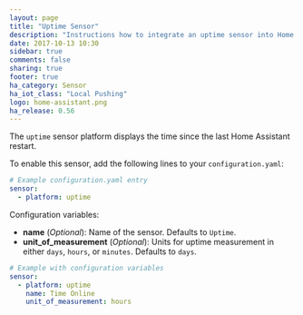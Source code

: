 ```yaml
---
layout: page
title: "Uptime Sensor"
description: "Instructions how to integrate an uptime sensor into Home Assistant."
date: 2017-10-13 10:30
sidebar: true
comments: false
sharing: true
footer: true
ha_category: Sensor
ha_iot_class: "Local Pushing"
logo: home-assistant.png
ha_release: 0.56
---
```



The `uptime` sensor platform displays the time since the last Home Assistant restart.

To enable this sensor, add the following lines to your `configuration.yaml`:

```yaml
# Example configuration.yaml entry
sensor:
  - platform: uptime
```

Configuration variables:

- **name** (*Optional*): Name of the sensor. Defaults to `Uptime`.
- **unit_of_measurement** (*Optional*): Units for uptime measurement in either `days`, `hours`, or `minutes`.  Defaults to `days`.

```yaml
# Example with configuration variables
sensor:
  - platform: uptime
    name: Time Online
    unit_of_measurement: hours
````

